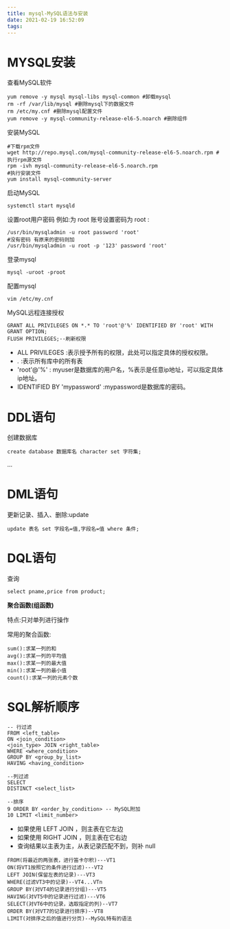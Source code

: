 ```yaml
---
title: mysql-MySQL语法与安装
date: 2021-02-19 16:52:09
tags:
---
```


# MYSQL安装



查看MySQL软件

```shell
yum remove -y mysql mysql-libs mysql-common #卸载mysql
rm -rf /var/lib/mysql #删除mysql下的数据文件
rm /etc/my.cnf #删除mysql配置文件
yum remove -y mysql-community-release-el6-5.noarch #删除组件
```

安装MySQL

```shell
#下载rpm文件
wget http://repo.mysql.com/mysql-community-release-el6-5.noarch.rpm #执行rpm源文件
rpm -ivh mysql-community-release-el6-5.noarch.rpm
#执行安装文件
yum install mysql-community-server
```

启动MySQL

```shell
systemctl start mysqld
```

设置root用户密码
例如:为 root 账号设置密码为 root :

```shell
/usr/bin/mysqladmin -u root password 'root'
#没有密码 有原来的密码则加
/usr/bin/mysqladmin -u root -p '123' password 'root'
```



登录mysql

```
mysql -uroot -proot
```

配置mysql

```
vim /etc/my.cnf
```

MySQL远程连接授权

```mysql
GRANT ALL PRIVILEGES ON *.* TO 'root'@'%' IDENTIFIED BY 'root' WITH GRANT OPTION;
FLUSH PRIVILEGES;--刷新权限
```

- ALL PRIVILEGES :表示授予所有的权限，此处可以指定具体的授权权限。
- *.* :表示所有库中的所有表
- 'root'@'%' : myuser是数据库的用户名，%表示是任意ip地址，可以指定具体ip地址。
-  IDENTIFIED BY 'mypassword' :mypassword是数据库的密码。



# **DDL**语句

创建数据库

```
create database 数据库名 character set 字符集;
```

...

# DML语句

更新记录、插入、删除:update

```
update 表名 set 字段名=值,字段名=值 where 条件;
```

# DQL语句

查询

```
select pname,price from product;
```

**聚合函数(组函数)**

  特点:只对单列进行操作

常用的聚合函数:

```text
sum():求某一列的和 
avg():求某一列的平均值 
max():求某一列的最大值 
min():求某一列的最小值 
count():求某一列的元素个数
```



# SQL解析顺序

```mysql
-- 行过滤
FROM <left_table>
ON <join_condition>
<join_type> JOIN <right_table> 
WHERE <where_condition>
GROUP BY <group_by_list>
HAVING <having_condition> 

--列过滤
SELECT
DISTINCT <select_list>

--排序
9 ORDER BY <order_by_condition> -- MySQL附加
10 LIMIT <limit_number>
```



- 如果使用 LEFT JOIN ，则主表在它左边
-  如果使用 RIGHT JOIN ，则主表在它右边
- 查询结果以主表为主，从表记录匹配不到，则补 null

```mysql
FROM(将最近的两张表，进行笛卡尔积)---VT1
ON(将VT1按照它的条件进行过滤)---VT2
LEFT JOIN(保留左表的记录)---VT3
WHERE(过滤VT3中的记录)--VT4...VTn
GROUP BY(对VT4的记录进行分组)---VT5
HAVING(对VT5中的记录进行过滤)---VT6
SELECT(对VT6中的记录，选取指定的列)--VT7
ORDER BY(对VT7的记录进行排序)--VT8
LIMIT(对排序之后的值进行分页)--MySQL特有的语法
```

